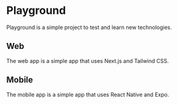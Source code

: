 # Playground

Playground is a simple project to test and learn new technologies.

## Web
The web app is a simple app that uses Next.js and Tailwind CSS.

## Mobile
The mobile app is a simple app that uses React Native and Expo.